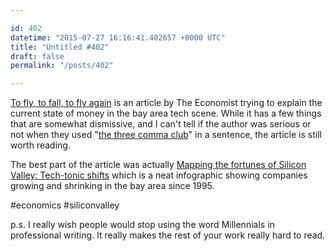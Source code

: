 ```yaml
---

id: 402
datetime: "2015-07-27 16:16:41.402657 +0000 UTC"
title: "Untitled #402"
draft: false
permalink: "/posts/402"

---
```


[To fly, to fall, to fly again](http://www.economist.com/news/briefing/21659722-tech-boom-may-get-bumpy-it-will-not-end-repeat-dotcom-crash-fly?fsrc=email_to_a_friend) is an article by The Economist trying to explain the current state of money in the bay area tech scene. While it has a few things that are somewhat dismissive, and I can't tell if the author was serious or not when they used "[the three comma club](https://www.youtube.com/watch?v=xzMUrB-Um1Y)" in a sentence, the article is still worth reading. 

The best part of the article was actually [Mapping the fortunes of Silicon Valley: Tech-tonic shifts](http://www.economist.com/blogs/graphicdetail/2015/07/daily-chart-mapping-fortunes-silicon-valley) which is a neat infographic showing companies growing and shrinking in the bay area since 1995.

#economics #siliconvalley

p.s. I really wish people would stop using the word Millennials in professional writing. It really makes the rest of your work really hard to read.

